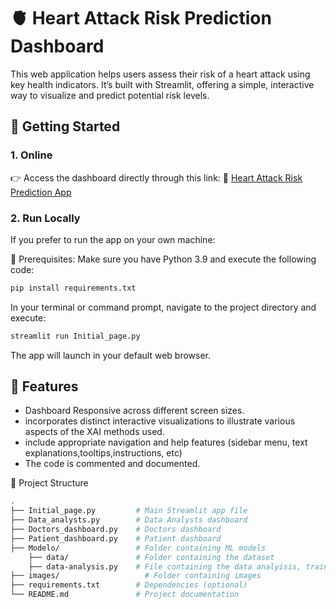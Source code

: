 # 🫀 Heart Attack Risk Prediction Dashboard

This web application helps users assess their risk of a heart attack using key health indicators. It’s built with Streamlit, offering a simple, interactive way to visualize and predict potential risk levels.

## 🚀 Getting Started
### 1. Online 
👉 Access the dashboard directly through this link:
🔗 [Heart Attack Risk Prediction App](https://heartattackriskpredictiondashboard.streamlit.app/)

### 2. Run Locally
If you prefer to run the app on your own machine:

🔧 Prerequisites:
Make sure you have Python 3.9 and execute the following code:
``` bash
pip install requirements.txt 
```
In your terminal or command prompt, navigate to the project directory and execute:
``` bash
streamlit run Initial_page.py
```
The app will launch in your default web browser.

## 🧠 Features
- Dashboard Responsive across different screen sizes. 
- incorporates distinct interactive visualizations to illustrate various aspects 
of the XAI methods used.
- include appropriate navigation and help features (sidebar menu, text explanations,tooltips,instructions, etc)
- The code is commented and documented.

📁 Project Structure
```bash 
.
├── Initial_page.py         # Main Streamlit app file
├── Data_analysts.py        # Data Analysts dashboard
├── Doctors_dashboard.py    # Doctors dashboard
├── Patient_dashboard.py    # Patient dashboard
├── Modelo/                 # Folder containing ML models 
    ├── data/               # Folder containing the dataset
    ├── data-analysis.py    # File containing the data analyisis, training and  validation of models      
├── images/                   # Folder containing images 
├── requirements.txt        # Dependencies (optional)
└── README.md               # Project documentation
```
